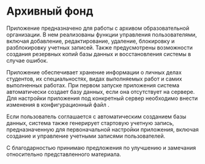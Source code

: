 # Архивный фонд

Приложение предназначено для работы с архивом образовательной организации. 
В нем реализованы функции управления пользователями, включая добавление, редактирование, удаление, блокировку и разблокировку учетных записей. Также предусмотрены возможности создания резервных копий базы данных и восстановления системы в случае ошибок.

Приложение обеспечивает хранение информации о личных делах студентов, их специальностях, видах выполняемых работ и самих выполненных работах. 
При первом запуске приложения система автоматически создает базу данных, если она отсутствует на сервере. Для настройки приложения под конкретный сервер необходимо внести изменения в конфигурационный файл .

Если пользователь соглашается с автоматическим созданием базы данных, система также генерирует стартовую учетную запись, предназначенную для первоначальной настройки приложения, включая создание и управление учетными записями пользователей. 

С благодарностью принимаю предложения по улучшению и замечания относительно представленного материала.
